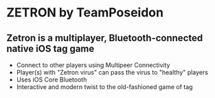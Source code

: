 # ZETRON by TeamPoseidon

## Zetron is a multiplayer, Bluetooth-connected native iOS tag game

* Connect to other players using Multipeer Connectivity
* Player(s) with "Zetron virus" can pass the virus to "healthy" players
* Uses iOS Core Bluetooth
* Interactive and modern twist to the old-fashioned game of tag
